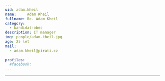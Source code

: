 ```yaml
---
uid: adam.kheil
name:     Adam Kheil
fullname: Bc. Adam Kheil
category:
  - kandidat-obec
description: IT manager
img: people/adam-kheil.jpg
age: 25 let
mail:
  - adam.kheil@pirati.cz
 
profiles:
  #facebook: 
---
```



---
